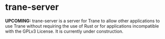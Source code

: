 # trane-server

**UPCOMING:** trane-server is a server for Trane to allow other applications to use Trane without
requiring the use of Rust or for applications incompatible with the GPLv3 License. It is currently
under construction.